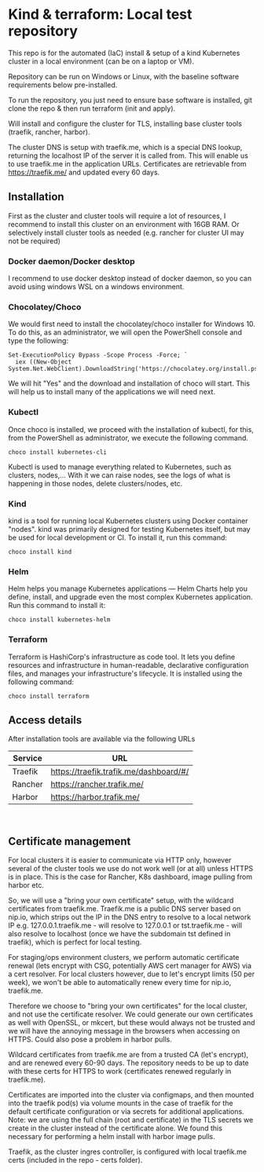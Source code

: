 # Kind & terraform: Local test repository

This repo is for the automated (IaC) install & setup of a kind Kubernetes cluster in a local environment (can be on a laptop or VM).

Repository can be run on Windows or Linux, with the baseline software requirements below pre-installed.

To run the repository, you just need to ensure base software is installed, git clone the repo & then run terraform (init and apply).

Will install and configure the cluster for TLS, installing base cluster tools (traefik, rancher, harbor).

The cluster DNS is setup with traefik.me, which is a special DNS lookup, returning the localhost IP of the server it is called from.
This will enable us to use traefik.me in the application URLs.
Certificates are retrievable from https://traefik.me/ and updated every 60 days.

## Installation

First as the cluster and cluster tools will require a lot of resources, I recommend to install this cluster on an environment with 16GB RAM. Or selectively install cluster tools as needed (e.g. rancher for cluster UI may not be required)
### Docker daemon/Docker desktop
I recommend to use docker desktop instead of docker daemon, so you can avoid using windows WSL on a windows environment.

### Chocolatey/Choco
We would first need to install the chocolatey/choco installer for Windows 10. To do this, as an administrator, we will open the PowerShell console and type the following:

```
Set-ExecutionPolicy Bypass -Scope Process -Force; `
  iex ((New-Object System.Net.WebClient).DownloadString('https://chocolatey.org/install.ps1'))
```
We will hit "Yes" and the download and installation of choco will start.
This will help us to install many of the applications we will need next.
### Kubectl
Once choco is installed, we proceed with the installation of kubectl, for this, from the PowerShell as administrator, we execute the following command.
```
choco install kubernetes-cli
```
Kubectl is used to manage everything related to Kubernetes, such as clusters, nodes,... With it we can raise nodes, see the logs of what is happening in those nodes, delete clusters/nodes, etc.
### Kind
kind is a tool for running local Kubernetes clusters using Docker container "nodes". kind was primarily designed for testing Kubernetes itself, but may be used for local development or CI. To install it, run this command:
```
choco install kind
```
### Helm
Helm helps you manage Kubernetes applications — Helm Charts help you define, install, and upgrade even the most complex Kubernetes application. Run this command to install it:
```
choco install kubernetes-helm
```
### Terraform
Terraform is HashiCorp's infrastructure as code tool. It lets you define resources and infrastructure in human-readable, declarative configuration files, and manages your infrastructure's lifecycle. It is installed using the following command:
```
choco install terraform
```

## Access details
After installation tools are available via the following URLs

| Service | URL  			      		     |
|---------|---------------------------------------------------------------------|
| Traefik | https://traefik.trafik.me/dashboard/#/ 		   | traefik/admin12345   |
| Rancher | https://rancher.trafik.me/                   | admin/admin          |
| Harbor  | https://harbor.trafik.me/ 	                 | admin/Harbor12345    |


<br />

## Certificate management
For local clusters it is easier to communicate via HTTP only, however several of the cluster tools we use do not work well (or at all) unless HTTPS is in place. This is the case for Rancher, K8s dashboard, image pulling from harbor etc.

So, we will use a "bring your own certificate" setup, with the wildcard certificates from traefik.me. Traefik.me is a public DNS server based on nip.io, which strips out the IP in the DNS entry to resolve to a local network IP e.g. 127.0.0.1.traefik.me - will resolve to 127.0.0.1 or tst.traefik.me - will also resolve to localhost (once we have the subdomain tst defined in traefik), which is perfect for local testing.

For staging/ops environment clusters, we perform automatic certificate renewal (lets encrypt with CSG, potentially AWS cert manager for AWS) via a cert resolver. For local clusters however, due to let's encrypt limits (50 per week), we won't be able to automatically renew every time for nip.io, traefik.me.

Therefore we choose to "bring your own certificates" for the local cluster, and not use the certificate resolver. We could generate our own certificates as well with OpenSSL, or mkcert, but these would always not be trusted and we will have the annoying message in the browsers when accessing on HTTPS. Could also pose a problem in harbor pulls.

Wildcard certificates from traefik.me are from a trusted CA (let's encrypt), and are renewed every 60-90 days. The repository needs to be up to date with these certs for HTTPS to work (certificates renewed regularly in traefik.me).

Certificates are imported into the cluster via configmaps, and then mounted into the traefik pod(s) via volume mounts in the case of traefik for the default certificate configuration or via secrets for additional applications. Note: we are using the full chain (root and certificate) in the TLS secrets we create in the cluster instead of the certificate alone. We found this necessary for performing a helm install with harbor image pulls.

Traefik, as the cluster ingres controller, is configured with local traefik.me certs (included in the repo - certs folder).
